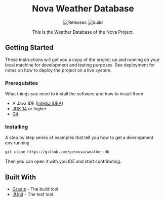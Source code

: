 <h1 align="center">
    Nova Weather Database
</h1>
<p align="center">
    <a style="text-decoration:none" href="https://github.com/getnova/weather-db/releases">
        <img alt="Releases" src="https://img.shields.io/github/v/tag/getnova/weather-db?label=latest%20version&style=flat-square">
    </a>
    <a style="text-decoration:none" href="https://github.com/getnova/weather-db/actions">
        <img alt="build" src="https://img.shields.io/github/workflow/status/getnova/weather-db/Build?label=build&style=flat-square">
    </a>
</p>
<p align="center">
    This is the Weather Database of the Nova Project.
</p>

## Getting Started

These instructions will get you a copy of the project up and running on your local machine for development and testing purposes. See deployment for notes on how to deploy the project on a live system.

### Prerequisites

What things you need to install the software and how to install them

* A Java IDE ([IntelliJ IDEA](https://www.jetbrains.com/idea/))
* [JDK 14](https://adoptopenjdk.net/index.html) or higher
* [Git](https://git-scm.com/)

### Installing

A step by step series of examples that tell you how to get a development env running

```sh
git clone https://github.com/getnova/weather-db
```

Then you can open it with you IDE and start contributing.

## Built With

* [Gradle](https://gradle.org/) - The build tool
* [JUnit](https://junit.org/) - The test tool
